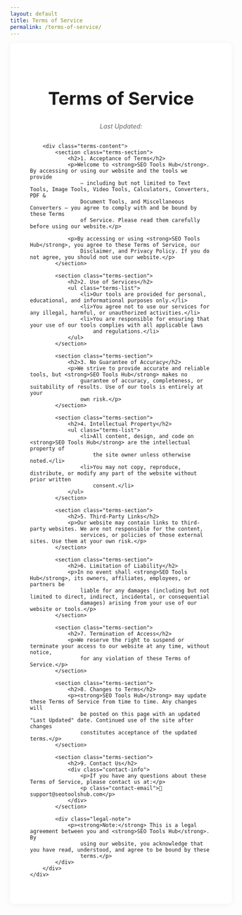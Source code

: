 ```yaml
---
layout: default
title: Terms of Service
permalink: /terms-of-service/
---
```


<style>
    .content-box {
        background: white;
        border-radius: 8px;
        padding: 25px;
        box-shadow: 0 2px 15px rgba(0, 0, 0, 0.05);
        margin-bottom: 25px;
    }

    .terms-container {
        padding: 20px;
        max-width: 1000px;
        margin: 0 auto;
    }

    .terms-container h1 {
        color: var(--primary);
        text-align: center;
        margin-bottom: 10px;
        font-size: 2.5rem;
        border-bottom: 3px solid var(--primary);
        padding-bottom: 15px;
    }

    .last-updated {
        text-align: center;
        color: #666;
        font-style: italic;
        margin-bottom: 30px;
        font-size: 0.9rem;
    }

    .terms-content {
        line-height: 1.8;
        color: #333;
    }

    .terms-section {
        margin-bottom: 30px;
        padding: 20px;
        background: #f8f9fa;
        border-radius: 8px;
        border-left: 4px solid var(--primary);
    }

    .terms-section h2 {
        color: var(--primary);
        margin-bottom: 15px;
        font-size: 1.4rem;
        border-bottom: 1px solid #ddd;
        padding-bottom: 8px;
    }

    .terms-section p {
        margin-bottom: 15px;
        text-align: justify;
    }

    .terms-list {
        margin: 15px 0;
        padding-left: 30px;
    }

    .terms-list li {
        margin-bottom: 10px;
    }

    .terms-section strong {
        color: var(--primary);
    }

    .contact-info {
        background: #e8f4ff;
        padding: 20px;
        border-radius: 8px;
        margin-top: 15px;
    }

    .contact-email {
        font-weight: 600;
        color: var(--primary);
        font-size: 1.1rem;
        margin: 10px 0 0 0;
    }

    .legal-note {
        background: #fff3cd;
        border: 1px solid #ffeaa7;
        border-radius: 6px;
        padding: 20px;
        margin-top: 30px;
        text-align: center;
    }

    .legal-note p {
        margin: 0;
        color: #856404;
    }

    /* Responsive Styles */
    @media (max-width: 768px) {
        .terms-container {
            padding: 15px;
        }

        .terms-container h1 {
            font-size: 2rem;
        }

        .terms-section {
            padding: 15px;
            margin-bottom: 20px;
        }

        .terms-section h2 {
            font-size: 1.2rem;
        }

        .terms-list {
            padding-left: 20px;
        }

        .contact-info {
            padding: 15px;
        }
    }
</style>

<div class="content-box">
    <div class="terms-container">
        <h1>Terms of Service</h1>
        <p class="last-updated">Last Updated: <span id="currentDate"></span></p>

        <div class="terms-content">
            <section class="terms-section">
                <h2>1. Acceptance of Terms</h2>
                <p>Welcome to <strong>SEO Tools Hub</strong>. By accessing or using our website and the tools we provide
                    — including but not limited to Text Tools, Image Tools, Video Tools, Calculators, Converters, PDF &
                    Document Tools, and Miscellaneous Converters — you agree to comply with and be bound by these Terms
                    of Service. Please read them carefully before using our website.</p>

                <p>By accessing or using <strong>SEO Tools Hub</strong>, you agree to these Terms of Service, our
                    Disclaimer, and Privacy Policy. If you do not agree, you should not use our website.</p>
            </section>

            <section class="terms-section">
                <h2>2. Use of Services</h2>
                <ul class="terms-list">
                    <li>Our tools are provided for personal, educational, and informational purposes only.</li>
                    <li>You agree not to use our services for any illegal, harmful, or unauthorized activities.</li>
                    <li>You are responsible for ensuring that your use of our tools complies with all applicable laws
                        and regulations.</li>
                </ul>
            </section>

            <section class="terms-section">
                <h2>3. No Guarantee of Accuracy</h2>
                <p>We strive to provide accurate and reliable tools, but <strong>SEO Tools Hub</strong> makes no
                    guarantee of accuracy, completeness, or suitability of results. Use of our tools is entirely at your
                    own risk.</p>
            </section>

            <section class="terms-section">
                <h2>4. Intellectual Property</h2>
                <ul class="terms-list">
                    <li>All content, design, and code on <strong>SEO Tools Hub</strong> are the intellectual property of
                        the site owner unless otherwise noted.</li>
                    <li>You may not copy, reproduce, distribute, or modify any part of the website without prior written
                        consent.</li>
                </ul>
            </section>

            <section class="terms-section">
                <h2>5. Third-Party Links</h2>
                <p>Our website may contain links to third-party websites. We are not responsible for the content,
                    services, or policies of those external sites. Use them at your own risk.</p>
            </section>

            <section class="terms-section">
                <h2>6. Limitation of Liability</h2>
                <p>In no event shall <strong>SEO Tools Hub</strong>, its owners, affiliates, employees, or partners be
                    liable for any damages (including but not limited to direct, indirect, incidental, or consequential
                    damages) arising from your use of our website or tools.</p>
            </section>

            <section class="terms-section">
                <h2>7. Termination of Access</h2>
                <p>We reserve the right to suspend or terminate your access to our website at any time, without notice,
                    for any violation of these Terms of Service.</p>
            </section>

            <section class="terms-section">
                <h2>8. Changes to Terms</h2>
                <p><strong>SEO Tools Hub</strong> may update these Terms of Service from time to time. Any changes will
                    be posted on this page with an updated "Last Updated" date. Continued use of the site after changes
                    constitutes acceptance of the updated terms.</p>
            </section>

            <section class="terms-section">
                <h2>9. Contact Us</h2>
                <div class="contact-info">
                    <p>If you have any questions about these Terms of Service, please contact us at:</p>
                    <p class="contact-email">📧 support@seotoolshub.com</p>
                </div>
            </section>

            <div class="legal-note">
                <p><strong>Note:</strong> This is a legal agreement between you and <strong>SEO Tools Hub</strong>. By
                    using our website, you acknowledge that you have read, understood, and agree to be bound by these
                    terms.</p>
            </div>
        </div>
    </div>
</div>

<script>
    // Set current date automatically
    document.addEventListener('DOMContentLoaded', function () {
        const currentDateElement = document.getElementById('currentDate');
        const currentDate = new Date();
        const formattedDate = currentDate.toLocaleDateString('en-US', {
            year: 'numeric',
            month: 'long',
            day: 'numeric'
        });
        currentDateElement.textContent = formattedDate;
    });
</script>